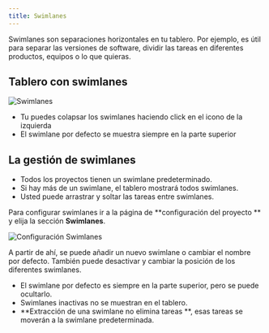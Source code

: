 ```yaml
---
title: Swimlanes
---
```


Swimlanes son separaciones horizontales en tu tablero.
Por ejemplo, es útil para separar las versiones de software, dividir las tareas en diferentes productos, equipos o lo que quieras.

Tablero con swimlanes
----------------------

![Swimlanes](/images/v1/swimlanes.png)

- Tu puedes colapsar los swimlanes haciendo click en el icono de la izquierda
- El swimlane por defecto se muestra siempre en la parte superior

La gestión de swimlanes
-----------------------

- Todos los proyectos tienen un swimlane predeterminado.
- Si hay más de un swimlane, el tablero mostrará todos swimlanes.
- Usted puede arrastrar y soltar las tareas entre swimlanes.

Para configurar swimlanes ir a la página de **configuración del proyecto ** y elija la sección **Swimlanes**.


![Configuración Swimlanes](/images/v1/swimlane-configuration.png)

A partir de ahí, se puede añadir un nuevo swimlane o cambiar el nombre por defecto.
También puede desactivar y cambiar la posición de los diferentes swimlanes.

- El swimlane por defecto es siempre en la parte superior, pero se puede ocultarlo.
- Swimlanes inactivas no se muestran en el tablero.
- **Extracción de una swimlane no elimina tareas **, esas tareas se moverán a la swimlane predeterminada.


